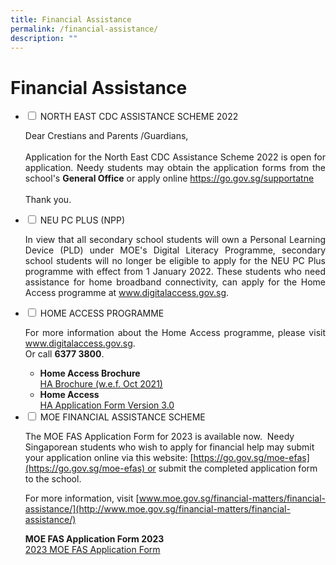 ```yaml
---
title: Financial Assistance
permalink: /financial-assistance/
description: ""
---
```

<h1>Financial Assistance</h1>

<ul class="jekyllcodex_accordion">

<li>
<input type="checkbox" id="accordion1">
<label for="accordion1">NORTH EAST CDC ASSISTANCE SCHEME 2022</label>
<div>
<p align="justify">Dear Crestians and Parents /Guardians,<br/><br/>
Application for the North East CDC Assistance Scheme 2022 is open for application.
Needy students may obtain the application forms from the school's <strong>General Office</strong> or apply online <a href="https://go.gov.sg/supportatne" target="_blank" rel="noopener">https://go.gov.sg/supportatne</a><br/><br/>
Thank you.</p>
</div>
</li>

<li>
<input type="checkbox" id="accordion2">
<label for="accordion2">NEU PC PLUS (NPP)</label><div>
<p align="justify">In view that all secondary school students will own a Personal Learning Device (PLD) under MOE's Digital Literacy Programme, secondary school students will no longer be eligible to apply for the NEU PC Plus programme with effect from 1 January 2022.
These students who need assistance for home broadband connectivity, can apply for the Home Access programme at <a href="http://www.digitalaccess.gov.sg/" target="_blank" rel="noopener">www.digitalaccess.gov.sg</a>.</p></div>
</li>
		
<li>
<input type="checkbox" id="accordion3">
<label for="accordion3">HOME ACCESS PROGRAMME</label><div>
<p align="justify">For more information about the Home Access programme, please visit <a href="http://www.digitalaccess.gov.sg/" target="_blank" rel="noopener">www.digitalaccess.gov.sg</a>. <br/>Or call <strong>6377 3800</strong>.</p>
<ul>
<li><strong>Home Access Brochure</strong></li>
<a href="/HA 3.0 Brochure WEF Oct 2021" target="_blank" rel="noopener">HA Brochure (w.e.f. Oct 2021)</a><br />
<li><strong>Home Access</strong></li>
<a href="/files/ha30-application-form_Version%203%20Oct%202021.pdf" target="_blank" rel="noopener">HA Application Form Version 3.0</a>
</ul></div>
</li>
		
<li>
<input type="checkbox" id="accordion4">
<label for="accordion4">MOE FINANCIAL ASSISTANCE SCHEME</label>
<div>
<!--<p align="justify">Dear Crestians and Parents /Guardians,<br/>
the MOE FAS Application Form for 2023 is available now. Needy Singaporean students who wish to apply for financial help may collect the application form from the school's <strong>General Office</strong> or download the form from the school website.</p> -->
	
The MOE FAS Application Form for 2023 is available now.  Needy Singaporean students who wish to apply for financial help may submit your application online via this website: [https://go.gov.sg/moe-efas](https://go.gov.sg/moe-efas) or submit the completed application form to the school.  
  
For more information, visit [www.moe.gov.sg/financial-matters/financial-assistance/](http://www.moe.gov.sg/financial-matters/financial-assistance/) </p>

<!--<li><strong>MOE FAS Pamphlet 2022</strong><br/>
<a href="/files/MOE%20FAS%20Pamphlet%202022.pdf" target="_blank" rel="noopener">MOE FAS Pamphlet 2022</a></li>-->
<strong>MOE FAS Application Form 2023</strong><br/>
[2023 MOE FAS Application Form](/files/MOE%20FAS%20Form/MOE%20FAS%20Application%20Form%202023.pdf)

</div>